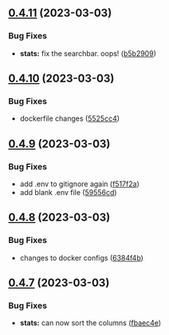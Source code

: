 ## [0.4.11](https://github.com/Torwent/wasp-webapp/compare/v0.4.10...v0.4.11) (2023-03-03)


### Bug Fixes

* **stats:** fix the searchbar. oops! ([b5b2909](https://github.com/Torwent/wasp-webapp/commit/b5b2909b059c1fcfa861e4cec0ce9c3c48340207))



## [0.4.10](https://github.com/Torwent/wasp-webapp/compare/v0.4.9...v0.4.10) (2023-03-03)


### Bug Fixes

* dockerfile changes ([5525cc4](https://github.com/Torwent/wasp-webapp/commit/5525cc4eb19f558556366c6a79a94811c5226643))



## [0.4.9](https://github.com/Torwent/wasp-webapp/compare/v0.4.8...v0.4.9) (2023-03-03)


### Bug Fixes

* add .env to gitignore again ([f517f2a](https://github.com/Torwent/wasp-webapp/commit/f517f2a2f79281df2af18aa3301e26adc48dc579))
* add blank .env file ([59556cd](https://github.com/Torwent/wasp-webapp/commit/59556cd4962ffefa3a6a3f2dadba8343a78b4b46))



## [0.4.8](https://github.com/Torwent/wasp-webapp/compare/v0.4.7...v0.4.8) (2023-03-03)


### Bug Fixes

* changes to docker configs ([6384f4b](https://github.com/Torwent/wasp-webapp/commit/6384f4b216d469e06567d6c90a90aee129d94041))



## [0.4.7](https://github.com/Torwent/wasp-webapp/compare/v0.4.6...v0.4.7) (2023-03-03)


### Bug Fixes

* **stats:** can now sort the columns ([fbaec4e](https://github.com/Torwent/wasp-webapp/commit/fbaec4e473cc645f000bf1ebb31e2e4a58609d72))



